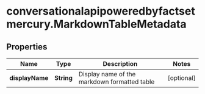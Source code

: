 # conversationalapipoweredbyfactsetmercury.MarkdownTableMetadata

## Properties

Name | Type | Description | Notes
------------ | ------------- | ------------- | -------------
**displayName** | **String** | Display name of the markdown formatted table | [optional] 


